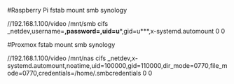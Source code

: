 #Raspberry Pi fstab mount smb synology 

//192.168.1.100/video /mnt/smb cifs _netdev,username=****,password=******,uid=u***,gid=u***,x-systemd.automount 0 0

#Proxmox fstab mount smb synology

//192.168.1.100/video /mnt/nas cifs _netdev,x-systemd.automount,noatime,uid=100000,gid=110000,dir_mode=0770,file_mode=0770,credentials=/home/.smbcredentials 0 0
